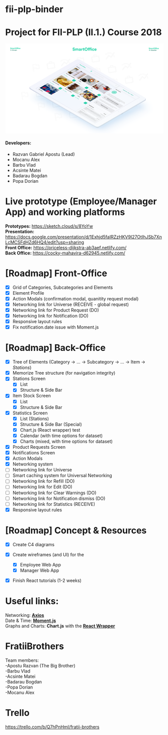 # fii-plp-binder

# Project for FII-PLP (II.1.) Course 2018 
![Screenshot of the platform](Presentation.png)




#### Developers:
- Razvan Gabriel Apostu (Lead)
- Mocanu Alex
- Barbu Vlad
- Acsinte Matei 
- Badarau Bogdan 
- Popa Dorian



# Live prototype (Employee/Manager App) and working platforms
__Prototypes:__ https://sketch.cloud/s/8YoYw  
__Presentation:__ https://docs.google.com/presentation/d/1Exhjd5faIRZzHKV9I27OtIhJSb7XnLcMCSFdHZd6HQ4/edit?usp=sharing   
__Front Office:__ https://priceless-dijkstra-ab3aef.netlify.com/   
__Back Office:__ https://cocky-mahavira-d62945.netlify.com/   

# [Roadmap] Front-Office
- [x] Grid of Categories, Subcategories and Elements
- [x] Element Profile
- [x] Action Modals (confirmation modal, quanitity request modal)
- [x] Networking link for Universe (RECEIVE - global request)
- [x] Networking link for Product Request (DO)
- [x] Networking link for Notification (DO)
- [x] Responsive layout rules
- [x] Fix notification.date issue with Moment.js

# [Roadmap] Back-Office
- [x] Tree of Elements (Category -> ... -> Subcategory -> ... -> Item -> *Stations*)
- [x] Memorize Tree structure (for navigation integrity)
- [x] Stations Screen
  - [x] List
  - [x] Structure & Side Bar
- [x] Item Stock Screen
  - [x] List
  - [x] Structure & Side Bar
- [x] Statistics Screen
  - [x] List (Stations)
  - [x] Structure & Side Bar (Special)
  - [x] Chart.js (React wrapper) test
  - [x] Calendar (with time options for dataset)
  - [x] Charts (mixed, with time options for dataset)
- [x] Product Requests Screen
- [x] Notifications Screen
- [x] Action Modals
- [x] Networking system
- [ ] Networking link for Universe
- [ ] Smart caching system for Universal Networking
- [ ] Networking link for Refill (DO)
- [ ] Networking link for Edit (DO)
- [ ] Networking link for Clear Warnings (DO)
- [ ] Networking link for Notification dismiss (DO)
- [ ] Networking link for Statistics (RECEIVE)
- [x] Responsive layout rules

# [Roadmap] Concept & Resources
- [x] Create C4 diagrams
- [x] Create wireframes (and UI) for the
  - [X] Employee Web App
  - [x] Manager Web App
- [X] Finish React tutorials (1-2 weeks)


# Useful links:
Networking: [__Axios__](https://github.com/axios/axios)  
Date & Time: [__Moment.js__](https://momentjs.com/)    
Graphs and Charts: __Chart.js__ with the [__React Wrapper__](https://github.com/jerairrest/react-chartjs-2/)  

# FratiiBrothers
Team members: <br>-Apostu Razvan (The Big Brother)<br>
                   -Barbu Vlad<br>
                   -Acsinte Matei<br>
                   -Badarau Bogdan<br>
                   -Popa Dorian<br>
                   -Mocanu Alex<br>
                                      
# Trello
https://trello.com/b/Q7hPnHmI/fratii-brothers


